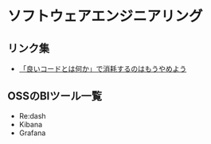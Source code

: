 # ソフトウェアエンジニアリング

## リンク集

* [「良いコードとは何か」で消耗するのはもうやめよう](https://developersblog.dmm.com/entry/2024/11/01/110000)

## OSSのBIツール一覧

- Re:dash
- Kibana
- Grafana

